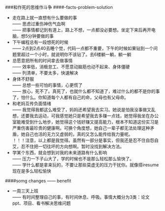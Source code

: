 ###和作死的思维作斗争
####-facts-problem-solution
*	走在路上就一直想有什么要做的事 		
	—— 思虑过重伤神伤气血啊 	
	—— 把事情都记到有道上，路上不想，一点都没必要想。坐定下来后再开电脑，想5分钟要做的事
*	下午编程总有一段想死的时候 		
	—— 2点到2点40去睡个觉，代码一点都不重要，下午的时候如果钻到一个问题里超过一个小时，就说明你不该钻了。去6楼躺一躺，躺一躺
*	总愿意把所有的时间拿去做事情 	
	—— 效率低，消极怠工、不愿意动脑筋也动不起来、身体僵硬 		
	—— 列清单，不要太多，快速解决
*	身体不舒服 		
	—— 总想一些可怕的事情，心更慌了 	
	—— 放心，死不了。真死了，也就什么都不知道了，难过什么的都不是你的事了，怕什么。你知道每个人都有自己的命，父母也有父母命。
*	和老妈互传负面情绪 		
	—— 我觉得我都这么难受了，妈妈还希望我去实习。她说是怕我没事做又乱想，还要我去运动，可我感觉她只是希望我去多赚一点钱，她觉得我坐在办公室能难受到什么地步，她觉得这个钱好赚又提高能力，根本不知道这份实习是严重伤害最珍贵的健康啊。可换个角度想，她自己一辈子都无法处理这种矛盾，她自己也活的无力又虚弱的，真的又怎么能传给我力量呢。  
！！！注意，以上都是我觉得。虽然有一部分是事实，但我还是忍不住自怨自艾，忍不住把一切往坏的方向想啊。暂时没找到解决方法。
*	学某个东西，就会想到对我的未来道路有什么影响 	
	—— 压力一下子山大了，学的时候也不是那么轻松那么愉快了。		
	—— 学什么都是拿来玩的，不要让那些莫虚无的压力干扰你。就像搭iresume现在是多么轻松愉快

####somg changes ——	benefit
*	一周三天上班 		
	—— 有时间整理自己的事，有时间休息、呼吸。事情大概分为3类：论文ppt、项目、看书解决思维问题
